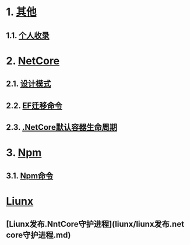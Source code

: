 
# 1. [其他](其他)

## 1.1. [个人收录](其他/个人收录.md)
# 2. [NetCore](netcore#)

## 2.1. [设计模式](netcore/设计模式.md)

## 2.2. [EF迁移命令](netcore/ef迁移命令.md)

## 2.3. [.NetCore默认容器生命周期](netcore/.netCore注入服务生命周期.md)

# 3. [Npm](npm#)

## 3.1. [Npm命令](npm/npm命令.md)

# [Liunx](liunx#)
## [Liunx发布.NntCore守护进程](liunx/liunx发布.net core守护进程.md)